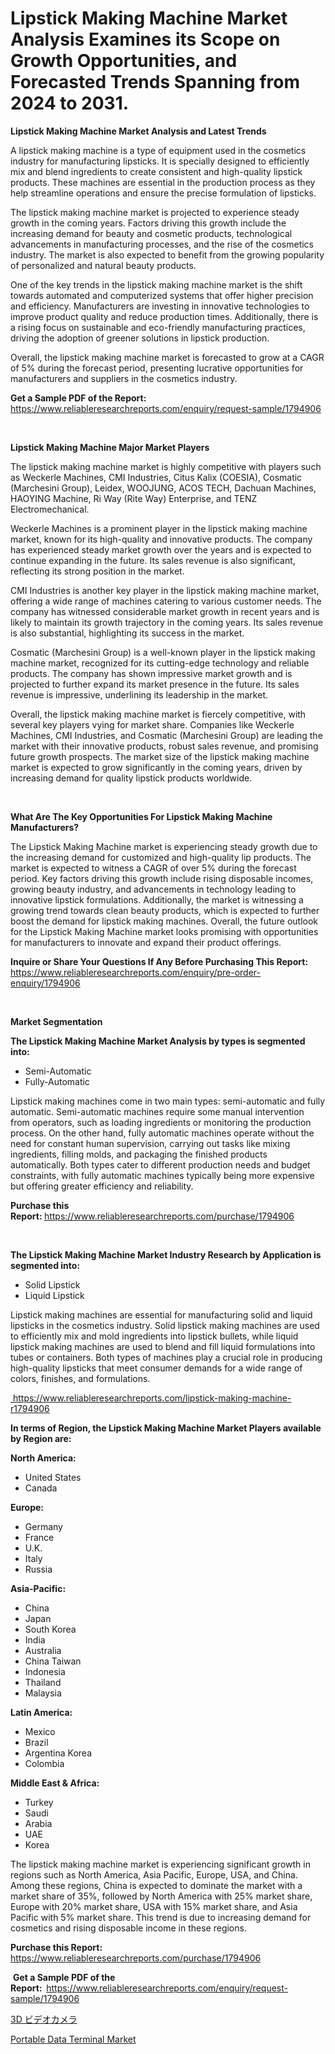 <p><h1>Lipstick Making Machine Market Analysis Examines its Scope on Growth Opportunities, and Forecasted Trends Spanning from 2024 to 2031.</h1></p><p><strong>Lipstick Making Machine Market Analysis and Latest Trends</strong></p>
<p><p>A lipstick making machine is a type of equipment used in the cosmetics industry for manufacturing lipsticks. It is specially designed to efficiently mix and blend ingredients to create consistent and high-quality lipstick products. These machines are essential in the production process as they help streamline operations and ensure the precise formulation of lipsticks.</p><p>The lipstick making machine market is projected to experience steady growth in the coming years. Factors driving this growth include the increasing demand for beauty and cosmetic products, technological advancements in manufacturing processes, and the rise of the cosmetics industry. The market is also expected to benefit from the growing popularity of personalized and natural beauty products.</p><p>One of the key trends in the lipstick making machine market is the shift towards automated and computerized systems that offer higher precision and efficiency. Manufacturers are investing in innovative technologies to improve product quality and reduce production times. Additionally, there is a rising focus on sustainable and eco-friendly manufacturing practices, driving the adoption of greener solutions in lipstick production.</p><p>Overall, the lipstick making machine market is forecasted to grow at a CAGR of 5% during the forecast period, presenting lucrative opportunities for manufacturers and suppliers in the cosmetics industry.</p></p>
<p><strong>Get a Sample PDF of the Report:&nbsp;</strong> <a href="https://www.reliableresearchreports.com/enquiry/request-sample/1794906">https://www.reliableresearchreports.com/enquiry/request-sample/1794906</a></p>
<p>&nbsp;</p>
<p><strong>Lipstick Making Machine Major Market Players</strong></p>
<p><p>The lipstick making machine market is highly competitive with players such as Weckerle Machines, CMI Industries, Citus Kalix (COESIA), Cosmatic (Marchesini Group), Leidex, WOOJUNG, ACOS TECH, Dachuan Machines, HAOYING Machine, Ri Way (Rite Way) Enterprise, and TENZ Electromechanical. </p><p>Weckerle Machines is a prominent player in the lipstick making machine market, known for its high-quality and innovative products. The company has experienced steady market growth over the years and is expected to continue expanding in the future. Its sales revenue is also significant, reflecting its strong position in the market.</p><p>CMI Industries is another key player in the lipstick making machine market, offering a wide range of machines catering to various customer needs. The company has witnessed considerable market growth in recent years and is likely to maintain its growth trajectory in the coming years. Its sales revenue is also substantial, highlighting its success in the market.</p><p>Cosmatic (Marchesini Group) is a well-known player in the lipstick making machine market, recognized for its cutting-edge technology and reliable products. The company has shown impressive market growth and is projected to further expand its market presence in the future. Its sales revenue is impressive, underlining its leadership in the market.</p><p>Overall, the lipstick making machine market is fiercely competitive, with several key players vying for market share. Companies like Weckerle Machines, CMI Industries, and Cosmatic (Marchesini Group) are leading the market with their innovative products, robust sales revenue, and promising future growth prospects. The market size of the lipstick making machine market is expected to grow significantly in the coming years, driven by increasing demand for quality lipstick products worldwide.</p></p>
<p>&nbsp;</p>
<p><strong>What Are The Key Opportunities For Lipstick Making Machine Manufacturers?</strong></p>
<p><p>The Lipstick Making Machine market is experiencing steady growth due to the increasing demand for customized and high-quality lip products. The market is expected to witness a CAGR of over 5% during the forecast period. Key factors driving this growth include rising disposable incomes, growing beauty industry, and advancements in technology leading to innovative lipstick formulations. Additionally, the market is witnessing a growing trend towards clean beauty products, which is expected to further boost the demand for lipstick making machines. Overall, the future outlook for the Lipstick Making Machine market looks promising with opportunities for manufacturers to innovate and expand their product offerings.</p></p>
<p><strong>Inquire or Share Your Questions If Any Before Purchasing This Report:</strong> <a href="https://www.reliableresearchreports.com/enquiry/pre-order-enquiry/1794906">https://www.reliableresearchreports.com/enquiry/pre-order-enquiry/1794906</a></p>
<p>&nbsp;</p>
<p><strong>Market Segmentation</strong></p>
<p><strong>The Lipstick Making Machine Market Analysis by types is segmented into:</strong></p>
<p><ul><li>Semi-Automatic</li><li>Fully-Automatic</li></ul></p>
<p><p>Lipstick making machines come in two main types: semi-automatic and fully automatic. Semi-automatic machines require some manual intervention from operators, such as loading ingredients or monitoring the production process. On the other hand, fully automatic machines operate without the need for constant human supervision, carrying out tasks like mixing ingredients, filling molds, and packaging the finished products automatically. Both types cater to different production needs and budget constraints, with fully automatic machines typically being more expensive but offering greater efficiency and reliability.</p></p>
<p><strong>Purchase this Report:&nbsp;</strong><a href="https://www.reliableresearchreports.com/purchase/1794906">https://www.reliableresearchreports.com/purchase/1794906</a></p>
<p>&nbsp;</p>
<p><strong>The Lipstick Making Machine Market Industry Research by Application is segmented into:</strong></p>
<p><ul><li>Solid Lipstick</li><li>Liquid Lipstick</li></ul></p>
<p><p>Lipstick making machines are essential for manufacturing solid and liquid lipsticks in the cosmetics industry. Solid lipstick making machines are used to efficiently mix and mold ingredients into lipstick bullets, while liquid lipstick making machines are used to blend and fill liquid formulations into tubes or containers. Both types of machines play a crucial role in producing high-quality lipsticks that meet consumer demands for a wide range of colors, finishes, and formulations.</p></p>
<p><a href="https://www.reliableresearchreports.com/lipstick-making-machine-r1794906">&nbsp;https://www.reliableresearchreports.com/lipstick-making-machine-r1794906</a></p>
<p><strong>In terms of Region, the Lipstick Making Machine Market Players available by Region are:</strong></p>
<p>
    <p> <strong> North America: </strong>
        <ul>
            <li>United States</li>
            <li>Canada</li>
        </ul>
        </p> 
    <p> <strong> Europe: </strong>
        <ul>
            <li>Germany</li>
            <li>France</li>
            <li>U.K.</li>
            <li>Italy</li>
            <li>Russia</li>
        </ul>
        </p> 
    <p> <strong> Asia-Pacific: </strong>
        <ul>
            <li>China</li>
            <li>Japan</li>
            <li>South Korea</li>
            <li>India</li>
            <li>Australia</li>
            <li>China Taiwan</li>
            <li>Indonesia</li>
            <li>Thailand</li>
            <li>Malaysia</li>
        </ul>
        </p> 
    <p> <strong> Latin America: </strong>
        <ul>
            <li>Mexico</li>
            <li>Brazil</li>
            <li>Argentina Korea</li>
            <li>Colombia</li>
        </ul>
        </p> 
    <p> <strong> Middle East & Africa: </strong>
        <ul>
            <li>Turkey</li>
            <li>Saudi</li>
            <li>Arabia</li>
            <li>UAE</li>
            <li>Korea</li>
        </ul>
    </p>
    </p>
<p><p>The lipstick making machine market is experiencing significant growth in regions such as North America, Asia Pacific, Europe, USA, and China. Among these regions, China is expected to dominate the market with a market share of 35%, followed by North America with 25% market share, Europe with 20% market share, USA with 15% market share, and Asia Pacific with 5% market share. This trend is due to increasing demand for cosmetics and rising disposable income in these regions.</p></p>
<p><strong>Purchase this Report: </strong><a href="https://www.reliableresearchreports.com/purchase/1794906">https://www.reliableresearchreports.com/purchase/1794906</a></p>
<p>&nbsp;<strong>Get a Sample PDF of the Report:&nbsp;&nbsp;</strong><a href="https://www.reliableresearchreports.com/enquiry/request-sample/1794906">https://www.reliableresearchreports.com/enquiry/request-sample/1794906</a></p>
<p><strong></strong></p>
<p><p><a href="https://github.com/Sophiaard2003/Market-Research-Report-List-1/blob/main/504819432097.md">3D ビデオカメラ</a></p><p><a href="https://github.com/brenzgnarento/Market-Research-Report-List-2/blob/main/portable-data-terminal-market.md">Portable Data Terminal Market</a></p></p>